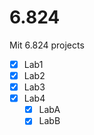 # 6.824
Mit 6.824 projects

  - [x] Lab1
  - [x] Lab2
  - [x] Lab3
  - [x] Lab4
    - [x] LabA
    - [x] LabB
